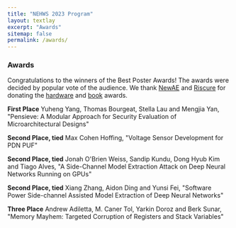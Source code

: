 ```yaml
---
title: "NEHWS 2023 Program"
layout: textlay
excerpt: "Awards"
sitemap: false
permalink: /awards/
---
```


### **Awards** ###

Congratulations to the winners of the Best Poster Awards! The awards were decided by popular vote of the audience. We thank [NewAE](https://www.newae.com/) and [Riscure](https://www.riscure.com) for donating the [hardware](https://rtfm.newae.com/Capture/ChipWhisperer-Husky/) and [book](https://nostarch.com/hardwarehacking) awards.

**First Place**
Yuheng Yang, Thomas Bourgeat, Stella Lau and Mengjia Yan, "Pensieve: A Modular Approach for Security Evaluation of Microarchitectural Designs"

**Second Place, tied**
Max Cohen Hoffing, "Voltage Sensor Development for PDN PUF"

**Second Place, tied**
Jonah O'Brien Weiss, Sandip Kundu, Dong Hyub Kim and Tiago Alves, "A Side-Channel Model Extraction Attack on Deep Neural Networks Running on GPUs"

**Second Place, tied**
Xiang Zhang, Aidon Ding and Yunsi Fei, "Software Power Side-channel Assisted Model Extraction of Deep Neural Networks"

**Three Place**
Andrew Adiletta, M. Caner Tol, Yarkin Doroz and Berk Sunar, "Memory Mayhem: Targeted Corruption of Registers and Stack Variables"

